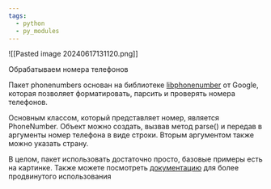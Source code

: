 ```yaml
---
tags:
  - python
  - py_modules
---
```

![[Pasted image 20240617131120.png]]

Обрабатываем номера телефонов

Пакет phonenumbers основан на библиотеке [libphonenumber](https://github.com/google/libphonenumber) от Google, которая позволяет форматировать, парсить и проверять номера телефонов.

Основным классом, который представляет номер, является PhoneNumber. Объект можно создать, вызвав метод parse() и передав в аргументы номер телефона в виде строки. Вторым аргументом также можно указать страну.

В целом, пакет использовать достаточно просто, базовые примеры есть на картинке. Также можете посмотреть [документацию](https://github.com/daviddrysdale/python-phonenumbers) для более продвинутого использования